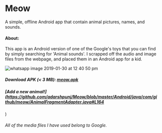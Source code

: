 # Meow
A simple, offline Android app that contain animal pictures, names, and sounds.

#### About:
This app is an Android version of one of the Google's toys that you can find by simply searching for 'Animal sounds'.
I scrapped off the audio and image files from the webpage, and placed them in an Android app for a kid.

![whatsapp image 2019-01-30 at 12 40 50 pm](https://user-images.githubusercontent.com/30762976/51964397-78aaed80-248c-11e9-914a-aeb903576f8f.jpeg)

##### Download APK (< 3 MB): [meow.apk](https://drive.google.com/uc?authuser=0&id=1SLeCPMZdUIr7Frmld9sh8fMff84cOfOa&export=download)

##### [Add a new animal!](https://github.com/adarshpunj/Meow/blob/master/Android/java/com/github/meow/AnimalFragmentAdapter.java#L164
)

###### All of the media files I have used belong to Google.
